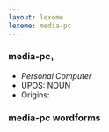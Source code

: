 ```yaml
---
layout: lexeme
lexeme: media-pc
---
```


###  media-pc₁

* _Personal Computer_
* UPOS:  NOUN
* Origins: 


### media-pc wordforms


